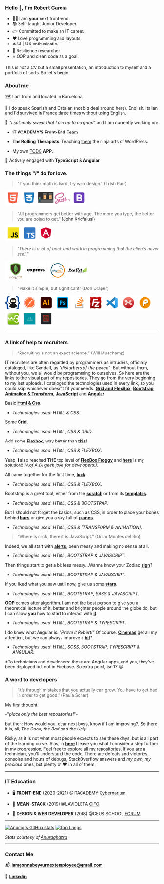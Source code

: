 ### Hello :wave:, I'm Robert Garcia

  * :technologist: I am **your** next front-end.
  * :books: Self-taught Junior Developer.
  * :point_right: Committed to make an IT career.
  * :heart: Love programming and layouts.
  * :bellhop_bell: UI | UX enthusiastic.
  * :goggles: Resilience researcher
  *  :star: OOP and clean code as a goal.


This is *not* a CV but a small presentation, an introduction to myself and a portfolio of sorts. So let's begin.

### About me

:world_map: I am from and located in Barcelona.

:loudspeaker: I do speak Spanish and Catalan (not big deal around here), English, Italian and I'd survived in France three times without using English.

:construction:  *"I solemnly swear that I am up to no good"* and I am currently working on:

  * **IT ACADEMY'S Front-End** [Team](https://github.com/it-academyproject/ITProject-ERP-Frontend)

  * **The Rolling Therapists**. Teaching [them](https://therollingtherapists.com) the ninja arts of WordPress.

  * My own [TODO](https://bcnactivarepositorio.github.io/ngAgenda/) **APP**.

:seedling: Actively engaged with **TypeScript** & **Angular**


### The things "*I*" do for love.

 > "If you think math is hard, try web design."
 >  (Trish Parr)

   <img src ="https://raw.githubusercontent.com/naranjito72/naranjito72/main/img/html.png" height="50">  <img src ="https://raw.githubusercontent.com/naranjito72/naranjito72/main/img/css.png" height="50">  <img src ="https://raw.githubusercontent.com/naranjito72/naranjito72/main/img/flexbox.png" height="50">       <img src ="https://raw.githubusercontent.com/naranjito72/naranjito72/main/img/sass.png" height="50">  <img src ="https://raw.githubusercontent.com/naranjito72/naranjito72/main/img/bootstrap.png" height="50">

> "All programmers get better with age. The more you type, the better you are going to get."
>  [(John Kricfalusi)](https://www.brainyquote.com/quotes/john_kricfalusi_367007)

   <img src ="https://raw.githubusercontent.com/naranjito72/naranjito72/main/img/js.png" height="50">    <img src ="https://raw.githubusercontent.com/naranjito72/naranjito72/main/img/typescript.png" height="50">   <img src ="https://raw.githubusercontent.com/naranjito72/naranjito72/main/img/angular.png" height="50">

> "*There is a lot of back end work in programming that the clients never see!.*"

   <img src ="https://raw.githubusercontent.com/naranjito72/naranjito72/main/img/mongodb.png" height="65">    <img src ="https://raw.githubusercontent.com/naranjito72/naranjito72/main/img/express.png" height="65">  <img src ="https://raw.githubusercontent.com/naranjito72/naranjito72/main/img/mysql.png" height="65">  <img src ="https://raw.githubusercontent.com/naranjito72/naranjito72/main/img/leaflet.png" height="65">

> "Make it simple, but significant"
> (Don Draper)

<img src ="https://raw.githubusercontent.com/naranjito72/naranjito72/main/img/git.png" height="50">    <img src ="https://raw.githubusercontent.com/naranjito72/naranjito72/main/img/postman.png" height="50">    <img src ="https://raw.githubusercontent.com/naranjito72/naranjito72/main/img/illustrator.png" height="50"> <img src ="https://raw.githubusercontent.com/naranjito72/naranjito72/main/img/photoshop.png" height="50">    <img src ="https://raw.githubusercontent.com/naranjito72/naranjito72/main/img/stackOverflow.png" height="50">  <img src ="https://raw.githubusercontent.com/naranjito72/naranjito72/main/img/filezilla.png" height="50">   <img src ="https://raw.githubusercontent.com/naranjito72/naranjito72/main/img/vsc.png" height="50">    <img src ="https://raw.githubusercontent.com/naranjito72/naranjito72/main/img/xmind.png" height="50">    <img src ="https://raw.githubusercontent.com/naranjito72/naranjito72/main/img/pencil.png" height="50">    <img src ="https://raw.githubusercontent.com/naranjito72/naranjito72/main/img/w3schools.png" height="50">    <img src ="https://raw.githubusercontent.com/naranjito72/naranjito72/main/img/exercism.png" height="50">    <img src ="https://raw.githubusercontent.com/naranjito72/naranjito72/main/img/codewars.png" height="50">


***
### A link of help to recruiters

>“Recruiting is not an exact science.”
>(Will Muschamp)

IT recruiters are often regarded by programmers as intruders, officially cataloged, like Gandalf, as *"disturbers of the peace"*. But without them, without you, we all would be programming to ourselves. So here are the links to the visual part of my repositories. They go from the very beginning to my last uploads. I cataloged the technologies used in every link, so you could skip whichever doesn't fit your needs.
[**Grid and FlexBox**](#grid), [**Bootstrap**](#bootstrap), [**Animation & Transform**](#transform), [**JavaScript**](#javascript) and [**Angular**](#angular).

Basic [**Html & Css**](https://naranjito72.github.io/basicHtmlCss/).<a name="grid"></a>

  * *Technologies used*: *HTML & CSS*.

Some [**Grid**](https://bcnactivarepositorio.github.io/grid_3/).

  * *Technologies used*: *HTML, CSS & GRID*.

Add some [**Flexbox**](https://toursbyme.github.io/exercise_flex/), way better than [**this**](https://bcnactivarepositorio.github.io/mcBootstrap/)!

  * *Technologies used*: *HTML, CSS & FLEXBOX*.



Yeap, **I** also reached **THE** top level of [**FlexBox Froggy**](https://flexboxfroggy.com/) and [**here**](https://github.com/ToursByMe/level24_froggy) is my solution!!  *N.of A.(A geek joke for developers!)*.<a name="bootstrap"></a>

All came together for the first time, [**look**](https://toursbyme.github.io/spotify_exercise/).

  * *Technologies used*: *HTML, CSS & FLEXBOX*.

Bootstrap is a great tool, either from the [**scratch**](https://toursbyme.github.io/bootstrapPortfolio/#myServices) or from its [**templates**](https://bcnactivarepositorio.github.io/templateBootstrap/).<a name="transform"></a>

  * *Technologies used*: *HTML, CSS & BOOTSTRAP*.

But I should not forget the basics, such as CSS, in order to place your bones behind [**bars**](https://bcnactivarepositorio.github.io/itAcademySass/) or give you a sky full of [**planes**](https://toursbyme.github.io/planes/).

  * *Technologies used*: *HTML, CSS & (TRANSFORM & ANIMATION)*.<a name="javascript"></a>

>“Where is click, there it is JavaScript.”
>(Omar Montes del Rio)

Indeed, we all start with [**alerts**](https://toursbyme.github.io/basicJavaScriptBcnActiva/#), been messy and making no sense at all.

  * *Technologies used*: *HTML, BOOTSTRAP & JAVASCRIPT*.

Then things start to get a bit less messy...Wanna know your Zodiac [**sign**](https://bcnactivarepositorio.github.io/signOfStars/)?

  * *Technologies used*: *HTML, BOOTSTRAP & JAVASCRIPT*.

If you liked what you saw until now, give us some [**stars**](https://toursbyme.github.io/howManyHearts-/).

  * *Technologies used*: *HTML, BOOTSTRAP, SASS & JAVASCRIPT*.<a name="angular"></a>

[**OOP**](https://en.wikipedia.org/wiki/Object-oriented_programming) comes after algorithm. I am not the best person to give you a theoretical lecture of it, better and brighter people around the globe do, but I can show  **you** how to start to interact with [**it**](https://bcnactivarepositorio.github.io/pooMidnight-theRaces/).

  * *Technologies used*: *HTML, BOOTSTRAP & TYPESCRIPT*.

I do know what Angular is. *"Prove it Robert!"* Of course. [**Cinemas**](https://naranjito72.github.io/hace-un-cine/movies) get all my attention, but we can always improve a [**bit**](https://bcnactivarepositorio.github.io/ngAgenda/)*

  * *Technologies used*: *HTML, SCSS, BOOTSTRAP, TYPESCRIPT & ANGULAR*.

*To technicians and developers: those are Angular apps, and yes, they've been deployed but not in Firebase. So extra point, isn't? :wink:

### A word to developers

>“It’s through mistakes that you actually can grow. You have to get bad in order to get good.”
>(Paula Scher)

My first thought:

-"*place only the best repositories!*"-

but then: How would you, dear next boss, know if I am improving?. So there it is, all, *The Good, the Bad and the Ugly*.

Risky, as it is not what most people expects to see these days, but is all part of the learning curve. Alas, in [**here**](https://github.com/bcnActivaRepositorio/introProgramming) I leave you what I consider a step further in my progression. Feel free to explore all my repositories. If you are a technician, you'll understand the code. There are defeats and victories, consoles and hours of debugs, StackOverflow answers and *my own, my precious* ones, but plenty of :heart: in all of them.

***

### IT Education

 * :desktop_computer: **FRONT-END** (2020-2021)
  @ITACADEMY [Cybernarium](https://cibernarium.barcelonactiva.cat/web/guest/ficha-actividad?activityId=1053827)

 * :dart: **MEAN-STACK** (2019)
  @LAVIOLETA [CIFO](https://serveiocupacio.gencat.cat/es/soc/centres-dinnovacio-i-formacio-ocupacional-cifo/CIFO-de-Barcelona-La-Violeta/Oferta-formativa/index.html)

  * :floppy_disk: **DESIGN & WEB DEVELOPER** (2018)
  @CEUS SCHOOL [FORUM](http://www.academiaceus.com/centres/forum)

***

  [![Anurag's GitHub stats](https://github-readme-stats.vercel.app/api?username=naranjito72&hide_border=true)](https://github.com/anuraghazra/github-readme-stats)
  [![Top Langs](https://github-readme-stats.vercel.app/api/top-langs/?username=naranjito72&hide_border=true)](https://github.com/anuraghazra/github-readme-stats)

*Stats courtesy of* [*Anuraghazra*](https://github.com/anuraghazra/github-readme-stats)
***

### Contact Me

:mailbox_with_mail: **iamgonnabeyournextemployee@gmail.com**

:briefcase: [**Linkedin**](https://www.linkedin.com/in/theclick36/)


<!--
**naranjito72/naranjito72** is a ✨ _special_ ✨ repository because its `README.md` (this file) appears on your GitHub profile.
#### who I am

### what can I do

### where do I came from

### where I want to go

Here are some ideas to get you started:

- 🔭 I’m currently working on ...
- 🌱 I’m currently learning ...
- 👯 I’m looking to collaborate on ...
- 🤔 I’m looking for help with ...
- 💬 Ask me about ...
- 📫 How to reach me: ...
- 😄 Pronouns: ...
- ⚡ Fun fact: ...
-->
